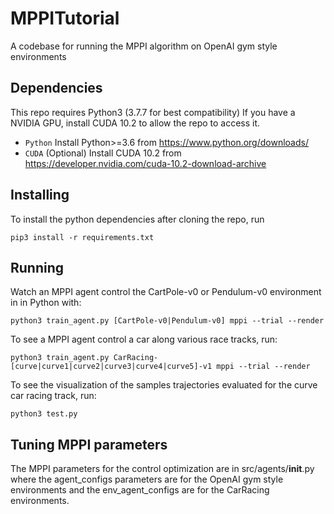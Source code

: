 # MPPITutorial

A codebase for running the MPPI algorithm on OpenAI gym style environments

## Dependencies

This repo requires Python3 (3.7.7 for best compatibility) If you have a NVIDIA GPU, install CUDA 10.2 to allow the repo to access it.

* `Python` Install Python>=3.6 from https://www.python.org/downloads/ 
* `CUDA` (Optional) Install CUDA 10.2 from https://developer.nvidia.com/cuda-10.2-download-archive

## Installing

To install the python dependencies after cloning the repo, run

```console
pip3 install -r requirements.txt
``` 

## Running

Watch an MPPI agent control the CartPole-v0 or Pendulum-v0 environment in in Python with:

```console
python3 train_agent.py [CartPole-v0|Pendulum-v0] mppi --trial --render
``` 

To see a MPPI agent control a car along various race tracks, run:

```console
python3 train_agent.py CarRacing-[curve|curve1|curve2|curve3|curve4|curve5]-v1 mppi --trial --render
``` 

To see the visualization of the samples trajectories evaluated for the curve car racing track, run:

```console
python3 test.py
``` 

## Tuning MPPI parameters

The MPPI parameters for the control optimization are in src/agents/__init__.py where the agent_configs parameters are for the OpenAI gym style environments and the env_agent_configs are for the CarRacing environments.